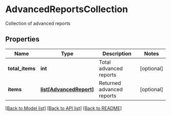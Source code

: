 # AdvancedReportsCollection

Collection of advanced reports
## Properties
Name | Type | Description | Notes
------------ | ------------- | ------------- | -------------
**total_items** | **int** | Total advanced reports | [optional] 
**items** | [**list[AdvancedReport]**](AdvancedReport.md) | Returned advanced reports | [optional] 

[[Back to Model list]](../README.md#documentation-for-models) [[Back to API list]](../README.md#documentation-for-api-endpoints) [[Back to README]](../README.md)


